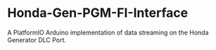 # Honda-Gen-PGM-FI-Interface
A PlatformIO Arduino implementation of data streaming on the Honda Generator DLC Port.
